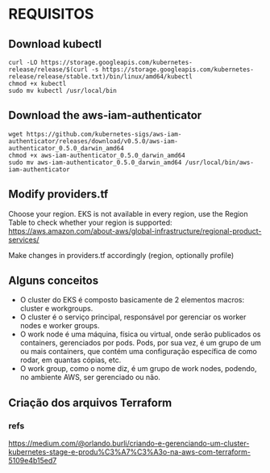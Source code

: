# REQUISITOS



## Download kubectl
```
curl -LO https://storage.googleapis.com/kubernetes-release/release/$(curl -s https://storage.googleapis.com/kubernetes-release/release/stable.txt)/bin/linux/amd64/kubectl
chmod +x kubectl
sudo mv kubectl /usr/local/bin
```


## Download the aws-iam-authenticator
```
wget https://github.com/kubernetes-sigs/aws-iam-authenticator/releases/download/v0.5.0/aws-iam-authenticator_0.5.0_darwin_amd64
chmod +x aws-iam-authenticator_0.5.0_darwin_amd64
sudo mv aws-iam-authenticator_0.5.0_darwin_amd64 /usr/local/bin/aws-iam-authenticator
```

## Modify providers.tf

Choose your region. EKS is not available in every region, use the Region Table to check whether your region is supported: https://aws.amazon.com/about-aws/global-infrastructure/regional-product-services/

Make changes in providers.tf accordingly (region, optionally profile)

## Alguns conceitos
- O cluster do EKS é composto basicamente de 2 elementos macros: cluster e workgroups.
- O cluster é o serviço principal, responsável por gerenciar os worker nodes e worker groups.
- O work node é uma máquina, física ou virtual, onde serão publicados os containers, gerenciados por pods. Pods, por sua vez, é um grupo de um ou mais containers, que contém uma configuração específica de como rodar, em quantas cópias, etc.
- O work group, como o nome diz, é um grupo de work nodes, podendo, no ambiente AWS, ser gerenciado ou não.

## Criação dos arquivos Terraform















### refs

https://medium.com/@orlando.burli/criando-e-gerenciando-um-cluster-kubernetes-stage-e-produ%C3%A7%C3%A3o-na-aws-com-terraform-5109e4b15ed7